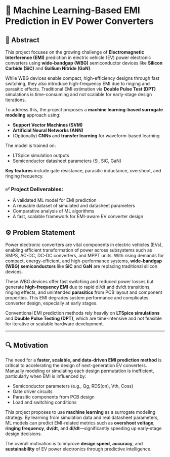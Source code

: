 # 🚗 Machine Learning-Based EMI Prediction in EV Power Converters

## 📄 Abstract

This project focuses on the growing challenge of **Electromagnetic Interference (EMI)** prediction in electric vehicle (EV) power electronic converters using **wide-bandgap (WBG)** semiconductor devices like **Silicon Carbide (SiC)** and **Gallium Nitride (GaN)**.

While WBG devices enable compact, high-efficiency designs through fast switching, they also introduce high-frequency EMI due to ringing and parasitic effects. Traditional EMI estimation via **Double Pulse Test (DPT)** simulations is time-consuming and not scalable for early-stage design iterations.

To address this, the project proposes a **machine learning-based surrogate modeling** approach using:

- **Support Vector Machines (SVM)**
- **Artificial Neural Networks (ANN)**
- (Optionally) **CNNs** and **transfer learning** for waveform-based learning

The model is trained on:
- LTSpice simulation outputs
- Semiconductor datasheet parameters (Si, SiC, GaN)

**Key features** include gate resistance, parasitic inductance, overshoot, and ringing frequency.

### ✅ Project Deliverables:
- A validated ML model for EMI prediction
- A reusable dataset of simulated and datasheet parameters
- Comparative analysis of ML algorithms
- A fast, scalable framework for EMI-aware EV converter design

## ⚙️ Problem Statement

Power electronic converters are vital components in electric vehicles (EVs), enabling efficient transformation of power across subsystems such as SMPS, AC-DC, DC-DC converters, and MPPT units. With rising demands for compact, energy-efficient, and high-performance systems, **wide-bandgap (WBG) semiconductors** like **SiC** and **GaN** are replacing traditional silicon devices.

These WBG devices offer fast switching and reduced power losses but generate **high-frequency EMI** due to rapid di/dt and dv/dt transitions, ringing effects, and unintended **parasitics** from PCB layout and component properties. This EMI degrades system performance and complicates converter design, especially at early stages.

Conventional EMI prediction methods rely heavily on **LTSpice simulations** and **Double Pulse Testing (DPT)**, which are time-intensive and not feasible for iterative or scalable hardware development.

---

## 🔍 Motivation

The need for a **faster, scalable, and data-driven EMI prediction method** is critical to accelerating the design of next-generation EV converters. Manually modeling or simulating each design permutation is inefficient, particularly when EMI is influenced by:

- Semiconductor parameters (e.g., Qg, RDS(on), Vth, Coss)
- Gate driver circuits
- Parasitic components from PCB design
- Load and switching conditions

This project proposes to use **machine learning** as a surrogate modeling strategy. By learning from simulation data and real datasheet parameters, ML models can predict EMI-related metrics such as **overshoot voltage**, **ringing frequency**, **dv/dt**, and **di/dt**—significantly speeding up early-stage design decisions.

The overall motivation is to improve **design speed**, **accuracy**, and **sustainability** of EV power electronics through predictive intelligence.
